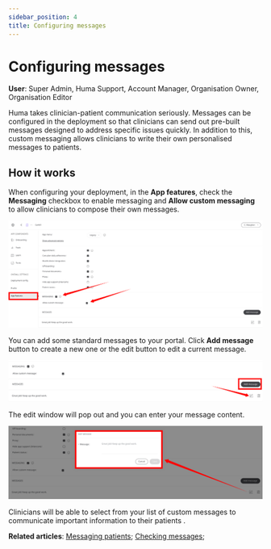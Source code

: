 ```yaml
---
sidebar_position: 4
title: Configuring messages 
---
```

# Configuring messages
**User**: Super Admin, Huma Support, Account Manager, Organisation Owner, Organisation Editor

Huma takes clinician-patient communication seriously. Messages can be configured in the deployment so that clinicians can send out pre-built messages designed to address specific issues quickly. In addition to this, custom messaging allows clinicians to write their own personalised messages to patients.
## How it works​
When configuring your deployment, in the **App features**, check the **Messaging** checkbox to enable messaging and **Allow custom messaging** to allow clinicians to compose their own messages.

![image](./assets/Messaging01.png)

You can add some standard messages to your portal. Click **Add message** button to create a new one or the edit button to edit a current message.

![image](./assets/Messaging02.png)

The edit window will pop out and you can enter your message content.

![image](./assets/Messaging03.png)

Clinicians will be able to select from your list of custom messages to communicate important information to their patients .

**Related articles**: [Messaging patients](../../../clinician-portal/telemedicine/messaging-patients.md); [Checking messages](../../../huma-app/features/messages.md);
